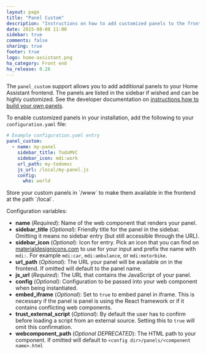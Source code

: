 ```yaml
---
layout: page
title: "Panel Custom"
description: "Instructions on how to add customized panels to the frontend of Home Assistant."
date: 2015-08-08 11:00
sidebar: true
comments: false
sharing: true
footer: true
logo: home-assistant.png
ha_category: Front end
ha_release: 0.26
---
```


The `panel_custom` support allows you to add additional panels to your Home Assistant frontend. The panels are listed in the sidebar if wished and can be highly customized. See the developer documentation on [instructions how to build your own panels](https://developers.home-assistant.io/docs/en/frontend_creating_custom_panels.html).

To enable customized panels in your installation, add the following to your `configuration.yaml` file:

```yaml
# Example configuration.yaml entry
panel_custom:
  - name: my-panel
    sidebar_title: TodoMVC
    sidebar_icon: mdi:work
    url_path: my-todomvc
    js_url: /local/my-panel.js
    config:
      who: world
```

<p class='note'>
Store your custom panels in `<config>/www` to make them available in the frontend at the path `/local`.
</p>

Configuration variables:

- **name** (*Required*): Name of the web component that renders your panel.
- **sidebar_title** (*Optional*): Friendly title for the panel in the sidebar. Omitting it means no sidebar entry (but still accessible through the URL).
- **sidebar_icon** (*Optional*): Icon for entry. Pick an icon that you can find on [materialdesignicons.com](https://materialdesignicons.com/) to use for your input and prefix the name with `mdi:`. For example `mdi:car`, `mdi:ambulance`, or  `mdi:motorbike`.
- **url_path** (*Optional*): The URL your panel will be available on in the frontend. If omitted will default to the panel name.
- **js_url** (*Required*): The URL that contains the JavaScript of your panel.
- **config** (*Optional*): Configuration to be passed into your web component when being instantiated.
- **embed_iframe** (*Optional*): Set to `true` to embed panel in iframe. This is necessary if the panel is panel is using the React framework or if it contains conflicting web components.
- **trust_external_script** (*Optional*): By default the user has to confirm before loading a script from an external source. Setting this to `true` will omit this confirmation.
- **webcomponent_path** (*Optional* *DEPRECATED*): The HTML path to your component. If omitted will default to `<config dir>/panels/<component name>.html`
